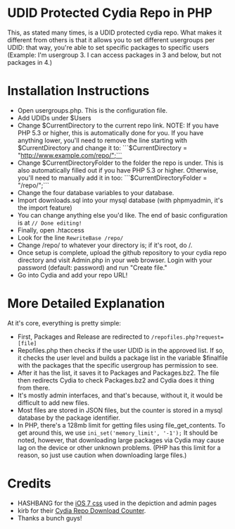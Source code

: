 UDID Protected Cydia Repo in PHP
=============================

This, as stated many times, is a UDID protected cydia repo.
What makes it different from others is that it allows you to set different usergroups per UDID: that way, you're able to set specific packages to specific users (Example: I'm usergroup 3. I can access packages in 3 and below, but not packages in 4.)

Installation Instructions
=============================
- Open usergroups.php. This is the configuration file.
- Add UDIDs under $Users
- Change $CurrentDirectory to the current repo link. NOTE: If you have PHP 5.3 or higher, this is automatically done for you. If you have anything lower, you'll need to remove the line starting with $CurrentDirectory and change it to: ```$CurrentDirectory = "http://www.example.com/repo/";```
- Change $CurrentDirectoryFolder to the folder the repo is under. This is also automatically filled out if you have PHP 5.3 or higher. Otherwise, you'll need to manually add it in too: ```$CurrentDirectoryFolder = "/repo/";```
- Change the four database variables to your database.
- Import downloads.sql into your mysql database (with phpmyadmin, it's the import feature)
- You can change anything else you'd like. The end of basic configuration is at ```// Done editing!```
- Finally, open .htaccess
- Look for the line ```RewriteBase /repo/```
- Change /repo/ to whatever your directory is; if it's root, do /.
- Once setup is complete, upload the github repository to your cydia repo directory and visit Admin.php in your web browser. Login with your password (default: password) and run "Create file."
- Go into Cydia and add your repo URL!


More Detailed Explanation
=============================
At it's core, everything is pretty simple:
- First, Packages and Release are redirected to ```/repofiles.php?request=[file]```
- Repofiles.php then checks if the user UDID is in the approved list. If so, it checks the user level and builds a package list in the variable $finalfile with the packages that the specific usergroup has permission to see.
- After it has the list, it saves it to Packages and Packages.bz2. The file then redirects Cydia to check Packages.bz2 and Cydia does it thing from there.
- It's mostly admin interfaces, and that's because, without it, it would be difficult to add new files.
- Most files are stored in JSON files, but the counter is stored in a mysql database by the package identifier.
- In PHP, there's a 128mb limit for getting files using file_get_contents. To get around this, we use ```ini_set('memory_limit', '-1');``` It should be noted, however, that downloading large packages via Cydia may cause lag on the device or other unknown problems. (PHP has this limit for a reason, so just use caution when downloading large files.)


Credits
=============================
- HASHBANG for the [iOS 7 css](https://github.com/hbang/iOS-7-CSS) used in the depiction and admin pages
- kirb for their [Cydia Repo Download Counter](https://gist.github.com/kirb/1922421).
- Thanks a bunch guys!
